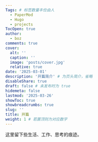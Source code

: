 ```yaml
---
Tags: # 标签数量丰俭由人
  - PaperMod
  - Hugo
  - projects
TocOpen: true
author:
  - boz
comments: true
cover:
  alt: ''
  caption: ''
  image: 'posts/cover.jpg'
  relative: true
date: '2025-03-01'
description: '开篇简介' # 为页头简介，省略
disableShare: true
draft: false # 未发布时为 true
hidemeta: false
lastmod: '2025-03-26'
showToc: true
showbreadcrumbs: true
slug: ''
title: 开篇
weight: 1 # 若置顶则为对应数字
---
```



这里留下些生活、工作、思考的痕迹。